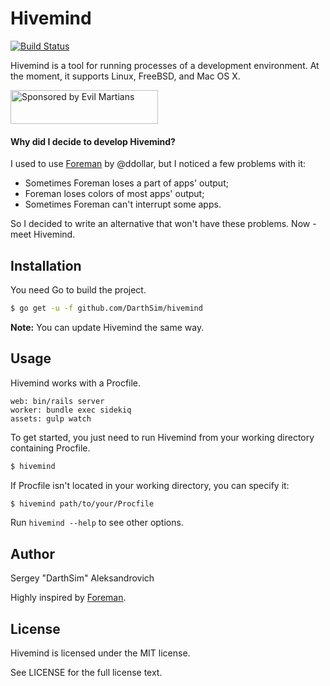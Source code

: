 # Hivemind

[![Build Status](https://travis-ci.org/DarthSim/hivemind.svg?branch=master)](https://travis-ci.org/DarthSim/hivemind)

Hivemind is a tool for running processes of a development environment. At the moment, it supports Linux, FreeBSD, and Mac OS X.

<a href="https://evilmartians.com/?utm_source=hivemind">
<img src="https://evilmartians.com/badges/sponsored-by-evil-martians.svg" alt="Sponsored by Evil Martians" width="236" height="54">
</a>

#### Why did I decide to develop Hivemind?

I used to use [Foreman](https://github.com/ddollar/foreman) by @ddollar, but I noticed a few problems with it:

* Sometimes Foreman loses a part of apps' output;
* Foreman loses colors of most apps' output;
* Sometimes Foreman can't interrupt some apps.

So I decided to write an alternative that won't have these problems. Now - meet Hivemind.

## Installation

You need Go to build the project.

```bash
$ go get -u -f github.com/DarthSim/hivemind
```

__Note:__ You can update Hivemind the same way.

## Usage

Hivemind works with a Procfile.

```Procfile
web: bin/rails server
worker: bundle exec sidekiq
assets: gulp watch
```

To get started, you just need to run Hivemind from your working directory containing Procfile.

```bash
$ hivemind
```

If Procfile isn't located in your working directory, you can specify it:

```bash
$ hivemind path/to/your/Procfile
```

Run `hivemind --help` to see other options.

## Author

Sergey "DarthSim" Aleksandrovich

Highly inspired by [Foreman](https://github.com/ddollar/foreman).

## License

Hivemind is licensed under the MIT license.

See LICENSE for the full license text.
